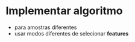 # Implementar algoritmo
- para amostras diferentes
- usar modos diferentes de selecionar **features**